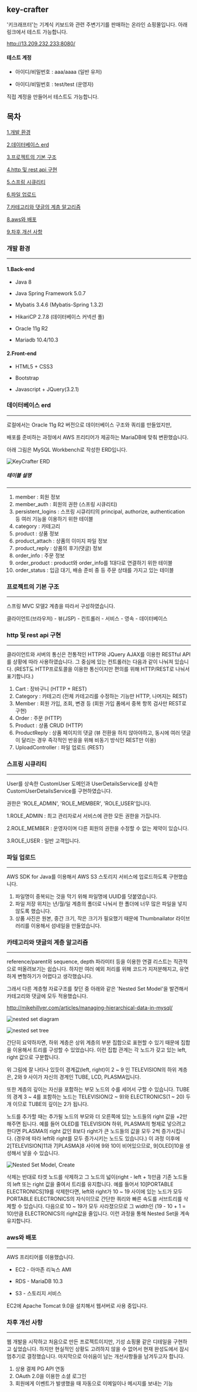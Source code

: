 ## key-crafter

'키크래프터'는 기계식 키보드와 관련 주변기기를 판매하는 온라인 쇼핑몰입니다.
아래 링크에서 테스트 가능합니다.

http://13.209.232.233:8080/


#### 테스트 계정
* 아이디/비밀번호 : aaa/aaaa (일반 유저)

* 아이디/비밀번호 : test/test (운영자)

직접 계정을 만들어서 테스트도 가능합니다.


## 목차
[1.개발 환경](#개발-환경)

[2.데이터베이스 erd](#데이터베이스-erd)

[3.프로젝트의 기본 구조](#프로젝트의-기본-구조)

[4.http 및 rest api 구현](#http-및-rest-api-구현)

[5.스프링 시큐리티](#스프링-시큐리티)

[6.파일 업로드](#파일-업로드)

[7.카테고리와 댓글의 계층 알고리즘](#카테고리와-댓글의-계층-알고리즘)

[8.aws와 배포](#aws와-배포)

[9.차후 개선 사항](#차후-개선-사항)

### 개발 환경
---
#### 1.Back-end

* Java 8

* Java Spring Framework 5.0.7

* Mybatis 3.4.6 (Mybatis-Spring 1.3.2)

* HikariCP 2.7.8 (데이터베이스 커넥션 풀)

* Oracle 11g R2

* Mariadb 10.4/10.3


#### 2.Front-end

* HTML5 + CSS3

* Bootstrap

* Javascript + JQuery(3.2.1)


### 데이터베이스 erd
---
로컬에서는 Oracle 11g R2 버전으로 데이터베이스 구조와 쿼리를 만들었지만,

배포를 준비하는 과정에서 AWS 프리티어가 제공하는 MariaDB에 맞춰 변환했습니다.

아래 그림은 MySQL Workbench로 작성한 ERD입니다.

![KeyCrafter ERD](https://drive.google.com/uc?id=1NOZS8T_oRdxdbdJbBABF3Gcq_pHkJbVZ)

##### 테이블 설명
---
1. member : 회원 정보
2. member_auth : 회원의 권한 (스프링 시큐리티)
3. persistent_logins : 스프링 시큐리티의 principal, authorize, authentication 등 여러 기능을 이용하기 위한 테이블
4. category : 카테고리
5. product : 상품 정보
6. product_attach : 상품의 이미지 파일 정보
7. product_reply : 상품의 후기(댓글) 정보
8. order_info : 주문 정보
9. order_product : product와 order_info를 1대다로 연결하기 위한 테이블
10. order_status : 입금 대기, 배송 준비 중 등 주문 상태를 가지고 있는 테이블

### 프로젝트의 기본 구조
---
스프링 MVC 모델2 계층을 따라서 구성하였습니다.

클라이언트(브라우저) - 뷰(JSP) - 컨트롤러 - 서비스 - 영속 - 데이터베이스

### http 및 rest api 구현
---
클라이언트와 서버의 통신은 전통적인 HTTP와 JQuery AJAX를 이용한 RESTful API를 상황에 따라 사용하였습니다.
그 중심에 있는 컨트롤러는 다음과 같이 나눠져 있습니다.
(REST도 HTTP프로토콜을 이용한 통신이지만 편의를 위해 HTTP/REST로 나눠서 표기합니다.)

1. Cart : 장바구니 (HTTP + REST)
2. Category : 카테고리 (전체 카테고리를 수정하는 기능만 HTTP, 나머지는 REST)
3. Member : 회원 가입, 조회, 변경 등 (회원 가입 폼에서 중복 항목 검사만 REST로 구현)
4. Order : 주문 (HTTP)
5. Product : 상품 CRUD (HTTP)
6. ProductReply : 상품 페이지의 댓글 (뷰 전환을 하지 않아야하고, 동시에 여러 댓글이 달리는 경우 즉각적인 반응을 위해 비동기 방식인 REST만 이용)
7. UploadController : 파일 업로드 (REST)

### 스프링 시큐리티
---
User를 상속한 CustomUser 도메인과 UserDetailsService를 상속한 CustomUserDetailsService를 구현하였습니다.

권한은 'ROLE_ADMIN', 'ROLE_MEMBER', 'ROLE_USER'입니다.

1.ROLE_ADMIN : 최고 관리자로서 서비스에 관한 모든 권한을 가집니다.

2.ROLE_MEMBER : 운영자이며 다른 회원의 권한을 수정할 수 없는 제약이 있습니다.

3.ROLE_USER : 일반 고객입니다.

### 파일 업로드
---
AWS SDK for Java를 이용해서 AWS S3 스토리지 서비스에 업로드하도록 구현했습니다.

1. 파일명이 중복되는 것을 막기 위해 파일명에 UUID를 덧붙였습니다.
2. 파일 저장 위치는 년/월/일 계층의 폴더로 나눠서 한 폴더에 너무 많은 파일을 넣지 않도록 했습니다.
3. 상품 사진은 원본, 중간 크기, 작은 크기가 필요했기 때문에 Thumbnailator 라이브러리를 이용해서 섬네일을 만들었습니다.


### 카테고리와 댓글의 계층 알고리즘
---
reference/parent와 sequence, depth 파라미터 등을 이용한 연결 리스트는 직관적으로 떠올려보기는 쉽습니다.
하지만 여러 예외 처리를 위해 코드가 지저분해지고, 유연하게 변형하기가 어렵다고 생각했습니다.

그래서 다른 계층형 자료구조를 찾던 중 아래와 같은 'Nested Set Model'을 발견해서 카테고리와 댓글에 모두 적용했습니다.

http://mikehillyer.com/articles/managing-hierarchical-data-in-mysql/

![nested set diagram](http://mikehillyer.com/media//nested_numbered.png)

![nested set tree](http://mikehillyer.com/media//numbered_tree.png)

간단히 요약하자면, 하위 계층은 상위 계층의 부분 집합으로 표현할 수 있기 때문에 집합을 이용해서 트리를 구성할 수 있었습니다.
이런 집합 관계는 각 노드가 갖고 있는 left, right 값으로 구분합니다.

위 그림에 잘 나타나 있듯이 경계값(left, right)이 2 ~ 9 인 TELEVISION의 하위 계층은, 2와 9 사이가 자신의 경계인 TUBE, LCD, PLASMA입니다.

또한 계층의 깊이는 자신을 포함하는 부모 노드의 수를 세어서 구할 수 있습니다.
TUBE의 경계 3 ~ 4를 포함하는 노드는 TELEVISION(2 ~ 9)와 ELECTRONICS(1 ~ 20) 두 개 이므로 TUBE의 깊이는 2가 됩니다.

노드를 추가할 때는 추가될 노드의 부모와 더 오른쪽에 있는 노드들의 right 값을 +2만 해주면 됩니다.
예를 들어 OLED를 TELEVISION 하위, PLASMA의 형제로 넣으려고 한다면 PLASMA의 right 값인 8보다 right가 큰 노드들의 값을 모두 2씩 증가시킵니다.
(경우에 따라 left와 right를 모두 증가시키는 노드도 있습니다.)
이 과정 이후에 2[TELEVISION]11과 7[PLASMA]8 사이에 9와 10이 비어있으므로, 9[OLED]10을 생성해서 넣을 수 있습니다.

![Nested Set Model, Create](https://drive.google.com/uc?id=1wQYEpHHLgRJeONvPi4lY_4hxrWRjrwAM)

삭제는 반대로 타겟 노드를 삭제하고 그 노드의 넓이(right - left + 1)만큼 기존 노드들의 left 또는 right 값을 줄여서 트리를 유지합니다.
예를 들어서 10[PORTABLE ELECTRONICS]19를 삭제한다면, left와 right가 10 ~ 19 사이에 있는 노드가 모두 PORTABLE ELECTRONICS의 자식이므로 간단한 쿼리와 빠른 속도를 서브트리를 삭제할 수 있습니다.
다음으로 10 ~ 19가 모두 사라졌으므로 그 width인 (19 - 10 + 1 = 10)만큼 ELECTRONICS의 right값을 줄입니다.
이런 과정을 통해 Nested Set을 계속 유지합니다.

### aws와 배포
---
AWS 프리티어를 이용했습니다.

* EC2 - 아마존 리눅스 AMI

* RDS - MariaDB 10.3

* S3 - 스토리지 서비스

EC2에 Apache Tomcat 9.0을 설치해서 웹서버로 사용 중입니다.

### 차후 개선 사항
---
웹 개발을 시작하고 처음으로 만든 프로젝트이지만, 기성 쇼핑몰 같은 디테일을 구현하고 싶었습니다.
하지만 현실적인 상황도 고려하지 않을 수 없어서 현재 완성도에서 잠시 멈추기로 결정했습니다.
마지막으로 아쉬움이 남는 개선사항들을 남겨두고자 합니다.

1. 상용 결제 PG API 연동
2. OAuth 2.0을 이용한 소셜 로그인
3. 회원에게 이벤트가 발생했을 때 자동으로 이메일이나 메시지를 보내는 기능

